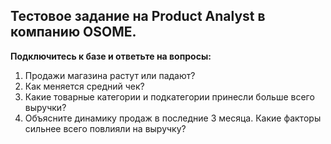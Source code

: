 ## Тестовое задание на Product Analyst в компанию OSOME.

**Подключитесь к базе и ответьте на вопросы:**
1. Продажи магазина растут или падают?
2. Как меняется средний чек?
3. Какие товарные категории и подкатегории принесли больше всего выручки?
4. Объясните динамику продаж в последние 3 месяца. Какие факторы сильнее всего повлияли на выручку?
